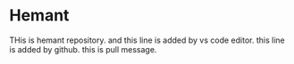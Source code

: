 # Hemant
THis is hemant repository. 
and this line is added by vs code editor.
this line is added by github.
this is pull message.
